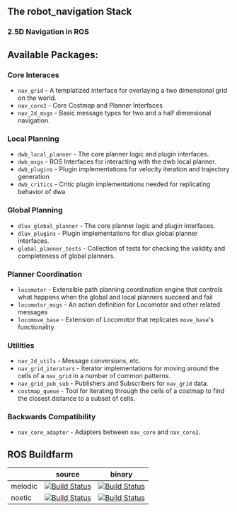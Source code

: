 ## The robot_navigation Stack
### 2.5D Navigation in ROS

## Available Packages:

### Core Interaces
 * `nav_grid` - A templatized interface for overlaying a two dimensional grid on the world.
 * `nav_core2` - Core Costmap and Planner Interfaces
 * `nav_2d_msgs` - Basic message types for two and a half dimensional navigation.

### Local Planning
 * `dwb_local_planner` - The core planner logic and plugin interfaces.
 * `dwb_msgs` - ROS Interfaces for interacting with the dwb local planner.
 * `dwb_plugins` - Plugin implementations for velocity iteration and trajectory generation
 * `dwb_critics` - Critic plugin implementations needed for replicating behavior of dwa

### Global Planning
 * `dlux_global_planner` - The core planner logic and plugin interfaces.
 * `dlux_plugins` - Plugin implementations for dlux global planner interfaces.
 * `global_planner_tests` - Collection of tests for checking the validity and completeness of global planners.

### Planner Coordination
 * `locomotor` - Extensible path planning coordination engine that controls what happens when the global and local planners succeed and fail
 * `locomotor_msgs` - An action definition for Locomotor and other related messages
 * `locomove_base` - Extension of Locomotor that replicates `move_base`'s functionality.

### Utilities
 * `nav_2d_utils` - Message conversions, etc.
 * `nav_grid_iterators` - Iterator implementations for moving around the cells of a `nav_grid` in a number of common patterns.
 * `nav_grid_pub_sub` - Publishers and Subscribers for `nav_grid` data.
 * `costmap_queue` - Tool for iterating through the cells of a costmap to find the closest distance to a subset of cells.

### Backwards Compatibility
 * `nav_core_adapter` - Adapters between `nav_core` and `nav_core2`.

## ROS Buildfarm

|         | source | binary |
|---------|--------|--------|
| melodic | [![Build Status](http://build.ros.org/view/Msrc_uB/job/Msrc_uB__robot_navigation__ubuntu_bionic__source/badge/icon?style=flat-square)](http://build.ros.org/view/Msrc_uB/job/Msrc_uB__robot_navigation__ubuntu_bionic__source/) | [![Build Status](http://build.ros.org/view/Mbin_uB64/job/Mbin_uB64__robot_navigation__ubuntu_bionic_amd64__binary/badge/icon?style=flat-square)](http://build.ros.org/view/Mbin_uB64/job/Mbin_uB64__robot_navigation__ubuntu_bionic_amd64__binary/)|
| noetic  | [![Build Status](http://build.ros.org/view/Nsrc_uF/job/Nsrc_uF__robot_navigation__ubuntu_focal__source/badge/icon?style=flat-square)](http://build.ros.org/view/Nsrc_uF/job/Nsrc_uF__robot_navigation__ubuntu_focal__source/) | [![Build Status](http://build.ros.org/view/Nbin_uF64/job/Nbin_uF64__robot_navigation__ubuntu_focal_amd64__binary/badge/icon?style=flat-square)](http://build.ros.org/view/Nbin_uF64/job/Nbin_uF64__robot_navigation__ubuntu_focal_amd64__binary/)|
